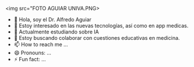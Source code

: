 <img src="FOTO AGUIAR UNIVA.PNG>
- 👋 Hola, soy el Dr. Alfredo Aguiar
- 👀 Estoy interesado en las nuevas tecnologías, así como en app medicas.
- 🌱 Actualmente estudiando sobre IA
- 💞️ Estoy buscando colaborar con cuestiones educativas en medicina.
- 📫 How to reach me ...
- 😄 Pronouns: ...
- ⚡ Fun fact: ...

<!---
AguiarAlf/AguiarAlf is a ✨ special ✨ repository because its `README.md` (this file) appears on your GitHub profile.
You can click the Preview link to take a look at your changes.
--->
